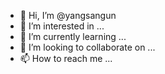 - 👋 Hi, I’m @yangsangun
- 👀 I’m interested in ...
- 🌱 I’m currently learning ...
- 💞️ I’m looking to collaborate on ...
- 📫 How to reach me ...

<!---
yangsangun/yangsangun is a ✨ special ✨ repository because its `README.md` (this file) appears on your GitHub profile.
You can click the Preview link to take a look at your changes.
--->
